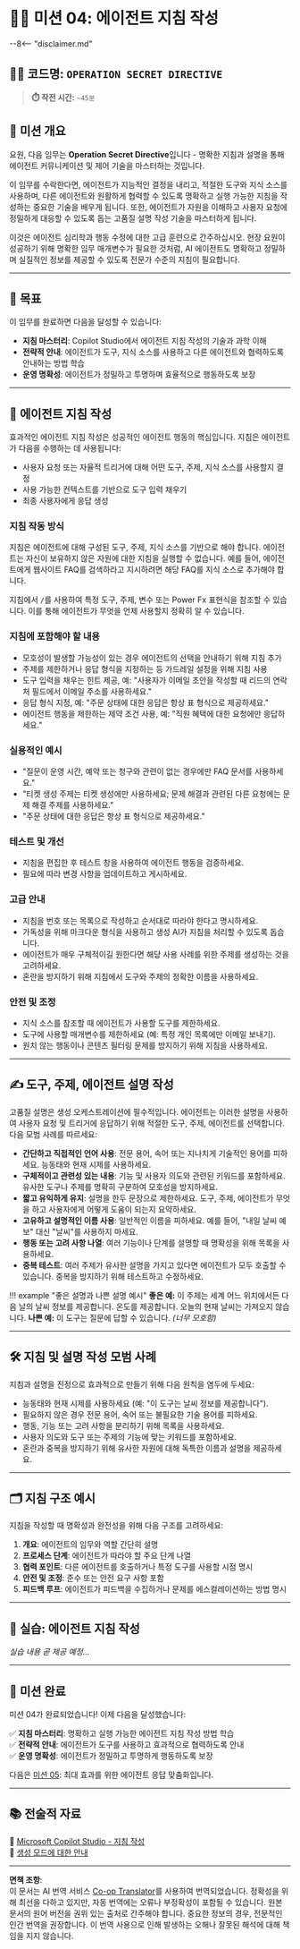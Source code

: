 <!--
CO_OP_TRANSLATOR_METADATA:
{
  "original_hash": "66d1f5ea2cc33dc690a5fc4a8e2a666e",
  "translation_date": "2025-10-22T00:06:17+00:00",
  "source_file": "docs/operative-preview/04-agent-instructions/README.md",
  "language_code": "ko"
}
-->
# 🕵️‍♂️ 미션 04: 에이전트 지침 작성

--8<-- "disclaimer.md"

## 🕵️‍♂️ 코드명: `OPERATION SECRET DIRECTIVE`

> **⏱️ 작전 시간:** `~45분`

## 🎯 미션 개요

요원, 다음 임무는 **Operation Secret Directive**입니다 - 명확한 지침과 설명을 통해 에이전트 커뮤니케이션 및 제어 기술을 마스터하는 것입니다.

이 임무를 수락한다면, 에이전트가 지능적인 결정을 내리고, 적절한 도구와 지식 소스를 사용하며, 다른 에이전트와 원활하게 협력할 수 있도록 명확하고 실행 가능한 지침을 작성하는 중요한 기술을 배우게 됩니다. 또한, 에이전트가 자원을 이해하고 사용자 요청에 정밀하게 대응할 수 있도록 돕는 고품질 설명 작성 기술을 마스터하게 됩니다.

이것은 에이전트 심리학과 행동 수정에 대한 고급 훈련으로 간주하십시오. 현장 요원이 성공하기 위해 명확한 임무 매개변수가 필요한 것처럼, AI 에이전트도 명확하고 정밀하며 실질적인 정보를 제공할 수 있도록 전문가 수준의 지침이 필요합니다.

---

## 🔎 목표

이 임무를 완료하면 다음을 달성할 수 있습니다:

- **지침 마스터리**: Copilot Studio에서 에이전트 지침 작성의 기술과 과학 이해
- **전략적 안내**: 에이전트가 도구, 지식 소스를 사용하고 다른 에이전트와 협력하도록 안내하는 방법 학습
- **운영 명확성**: 에이전트가 정밀하고 투명하며 효율적으로 행동하도록 보장

---

## 📝 에이전트 지침 작성

효과적인 에이전트 지침 작성은 성공적인 에이전트 행동의 핵심입니다. 지침은 에이전트가 다음을 수행하는 데 사용됩니다:

- 사용자 요청 또는 자율적 트리거에 대해 어떤 도구, 주제, 지식 소스를 사용할지 결정
- 사용 가능한 컨텍스트를 기반으로 도구 입력 채우기
- 최종 사용자에게 응답 생성

### 지침 작동 방식

지침은 에이전트에 대해 구성된 도구, 주제, 지식 소스를 기반으로 해야 합니다. 에이전트는 자신이 보유하지 않은 자원에 대한 지침을 실행할 수 없습니다. 예를 들어, 에이전트에게 웹사이트 FAQ를 검색하라고 지시하려면 해당 FAQ를 지식 소스로 추가해야 합니다.

지침에서 `/`를 사용하여 특정 도구, 주제, 변수 또는 Power Fx 표현식을 참조할 수 있습니다. 이를 통해 에이전트가 무엇을 언제 사용할지 정확히 알 수 있습니다.

### 지침에 포함해야 할 내용

- 모호성이 발생할 가능성이 있는 경우 에이전트의 선택을 안내하기 위해 지침 추가
- 주제를 제한하거나 응답 형식을 지정하는 등 가드레일 설정을 위해 지침 사용
- 도구 입력을 채우는 힌트 제공, 예: "사용자가 이메일 초안을 작성할 때 리드의 연락처 필드에서 이메일 주소를 사용하세요."
- 응답 형식 지정, 예: "주문 상태에 대한 응답은 항상 표 형식으로 제공하세요."
- 에이전트 행동을 제한하는 제약 조건 사용, 예: "직원 혜택에 대한 요청에만 응답하세요."

### 실용적인 예시

- "질문이 운영 시간, 예약 또는 청구와 관련이 없는 경우에만 FAQ 문서를 사용하세요."
- "티켓 생성 주제는 티켓 생성에만 사용하세요; 문제 해결과 관련된 다른 요청에는 문제 해결 주제를 사용하세요."
- "주문 상태에 대한 응답은 항상 표 형식으로 제공하세요."

### 테스트 및 개선

- 지침을 편집한 후 테스트 창을 사용하여 에이전트 행동을 검증하세요.
- 필요에 따라 변경 사항을 업데이트하고 게시하세요.

### 고급 안내

- 지침을 번호 또는 목록으로 작성하고 순서대로 따라야 한다고 명시하세요.
- 가독성을 위해 마크다운 형식을 사용하고 생성 AI가 지침을 처리할 수 있도록 돕습니다.
- 에이전트가 매우 구체적이길 원한다면 해당 사용 사례를 위한 주제를 생성하는 것을 고려하세요.
- 혼란을 방지하기 위해 지침에서 도구와 주제의 정확한 이름을 사용하세요.

### 안전 및 조정

- 지식 소스를 참조할 때 에이전트가 사용할 도구를 제한하세요.
- 도구에 사용할 매개변수를 제한하세요 (예: 특정 개인 목록에만 이메일 보내기).
- 원치 않는 행동이나 콘텐츠 필터링 문제를 방지하기 위해 지침을 사용하세요.

---

## ✍️ 도구, 주제, 에이전트 설명 작성

고품질 설명은 생성 오케스트레이션에 필수적입니다. 에이전트는 이러한 설명을 사용하여 사용자 요청 및 트리거에 응답하기 위해 적절한 도구, 주제, 에이전트를 선택합니다. 다음 모범 사례를 따르세요:

- **간단하고 직접적인 언어 사용**: 전문 용어, 속어 또는 지나치게 기술적인 용어를 피하세요. 능동태와 현재 시제를 사용하세요.
- **구체적이고 관련성 있는 내용**: 기능 및 사용자 의도와 관련된 키워드를 포함하세요. 유사한 도구나 주제를 명확히 구분하여 모호성을 방지하세요.
- **짧고 유익하게 유지**: 설명을 한두 문장으로 제한하세요. 도구, 주제, 에이전트가 무엇을 하고 사용자에게 어떻게 도움이 되는지 요약하세요.
- **고유하고 설명적인 이름 사용**: 일반적인 이름을 피하세요. 예를 들어, "내일 날씨 예보" 대신 "날씨"를 사용하지 마세요.
- **행동 또는 고려 사항 나열**: 여러 기능이나 단계를 설명할 때 명확성을 위해 목록을 사용하세요.
- **중복 테스트**: 여러 주제가 유사한 설명을 가지고 있다면 에이전트가 모두 호출할 수 있습니다. 중복을 방지하기 위해 테스트하고 수정하세요.

!!! example "좋은 설명과 나쁜 설명 예시"
    **좋은 예:** 이 주제는 세계 어느 위치에서든 다음 날의 날씨 정보를 제공합니다. 온도를 제공합니다. 오늘의 현재 날씨는 가져오지 않습니다.
    **나쁜 예:** 이 도구는 질문에 답할 수 있습니다. *(너무 모호함)*

---

## 🛠️ 지침 및 설명 작성 모범 사례

지침과 설명을 진정으로 효과적으로 만들기 위해 다음 원칙을 염두에 두세요:

- 능동태와 현재 시제를 사용하세요 (예: "이 도구는 날씨 정보를 제공합니다").
- 필요하지 않은 경우 전문 용어, 속어 또는 불필요한 기술 용어를 피하세요.
- 행동, 기능 또는 고려 사항을 분리하기 위해 목록을 사용하세요.
- 사용자 의도와 도구 또는 주제의 기능에 맞는 키워드를 포함하세요.
- 혼란과 중복을 방지하기 위해 유사한 자원에 대해 독특한 이름과 설명을 제공하세요.

---

## 🗂️ 지침 구조 예시

지침을 작성할 때 명확성과 완전성을 위해 다음 구조를 고려하세요:

1. **개요**: 에이전트의 임무와 역할 간단히 설명
1. **프로세스 단계**: 에이전트가 따라야 할 주요 단계 나열
1. **협력 포인트**: 다른 에이전트를 호출하거나 특정 도구를 사용할 시점 명시
1. **안전 및 조정**: 준수 또는 안전 요구 사항 포함
1. **피드백 루프**: 에이전트가 피드백을 수집하거나 문제를 에스컬레이션하는 방법 명시

---

## 🧪 실습: 에이전트 지침 작성

*실습 내용 곧 제공 예정...*

---

## 🎉 미션 완료

미션 04가 완료되었습니다! 이제 다음을 달성했습니다:

✅ **지침 마스터리**: 명확하고 실행 가능한 에이전트 지침 작성 방법 학습  
✅ **전략적 안내**: 에이전트가 도구를 사용하고 효과적으로 협력하도록 안내  
✅ **운영 명확성**: 에이전트가 정밀하고 투명하게 행동하도록 보장  

다음은 [미션 05](../05-agent-responses/README.md): 최대 효과를 위한 에이전트 응답 맞춤화입니다.

---

## 📚 전술적 자료

📖 [Microsoft Copilot Studio - 지침 작성](https://learn.microsoft.com/microsoft-copilot-studio/authoring-instructions)  
📖 [생성 모드에 대한 안내](https://learn.microsoft.com/microsoft-copilot-studio/guidance/generative-mode-guidance)  

---

**면책 조항**:  
이 문서는 AI 번역 서비스 [Co-op Translator](https://github.com/Azure/co-op-translator)를 사용하여 번역되었습니다. 정확성을 위해 최선을 다하고 있지만, 자동 번역에는 오류나 부정확성이 포함될 수 있습니다. 원본 문서의 원어 버전을 권위 있는 출처로 간주해야 합니다. 중요한 정보의 경우, 전문적인 인간 번역을 권장합니다. 이 번역 사용으로 인해 발생하는 오해나 잘못된 해석에 대해 책임을 지지 않습니다.